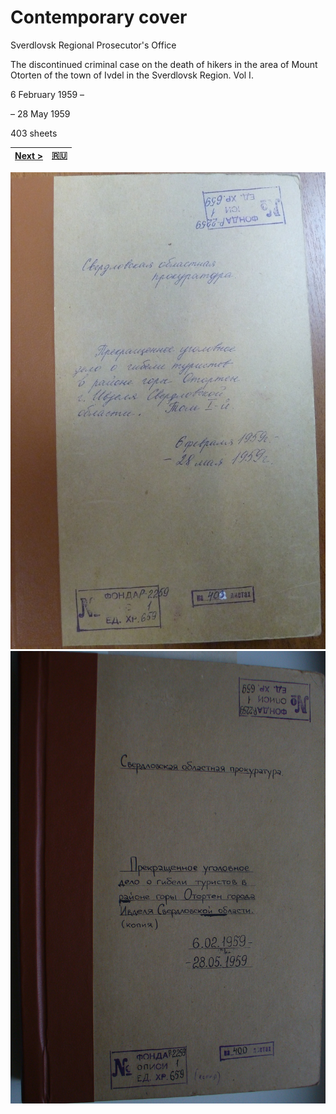 # Contemporary cover

Sverdlovsk Regional Prosecutor's Office

The discontinued criminal case on the death of hikers in the area of Mount Otorten of the town of Ivdel in the Sverdlovsk Region. Vol I.

6 February 1959 –

– 28 May 1959

403 sheets

[Next >](cover-original.md) | [:ru:](text/ru/vol_1/cover-contemporary.md)
------------------------------|--------------------------------------------

![contemporary cover 1](/scan/vol_1/cover-contemporary-01.jpg)
![contemporary cover 2](/scan/vol_1/cover-contemporary-02.jpg)
